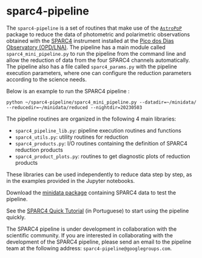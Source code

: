 # sparc4-pipeline

The `sparc4-pipeline` is a set of routines that make use of the [`AstroPoP`](https://github.com/juliotux/astropop) package to reduce the data of photometric and polarimetric observations obtained with the [SPARC4](https://ui.adsabs.harvard.edu/abs/2012AIPC.1429..252R/abstract) instrument installed at the [Pico dos Dias Observatory (OPD/LNA)](https://www.gov.br/lna/pt-br/composicao-1/coast/obs/opd). The pipeline has a main module called `sparc4_mini_pipeline.py` to run the pipeline from the command line and allow the reduction of data from the four SPARC4 channels automatically. The pipeline also has a file called `sparc4_params.py` with the pipeline execution parameters, where one can configure the reduction parameters according to the science needs. 

Below is an example to run the SPARC4 pipeline :

```
python ~/sparc4-pipeline/sparc4_mini_pipeline.py --datadir=~/minidata/ --reducedir=~/minidata/reduced --nightdir=20230503
```

The pipeline routines are organized in the following 4 main libraries:

* `sparc4_pipeline_lib.py`: pipeline execution routines and functions
* `sparc4_utils.py`: utility routines for reduction
* `sparc4_products.py`: I/O routines containing the definition of SPARC4 reduction products
* `sparc4_product_plots.py`: routines to get diagnostic plots of reduction products

These libraries can be used independently to reduce data step by step, as in the examples provided in the Jupyter notebooks.

Download the [minidata package](https://drive.google.com/file/d/1wixhMG6X9_kpQ95CSTi2H2wGlbZrklzM/view?usp=drive_link) containing SPARC4 data to test the pipeline.

See the [SPARC4 Quick Tutorial](https://docs.google.com/document/d/1gHF8UVxStBSGTgpc1EWEM6cGChxysxAqrQvta2II9Jg/edit?usp=drive_link) (in Portuguese) to start using the pipeline quickly.

The SPARC4 pipeline is under development in collaboration with the scientific community. If you are interested in collaborating with the development of the SPARC4 pipeline, please send an email to the pipeline team at the following address: `sparc4-pipeline@googlegroups.com`.
